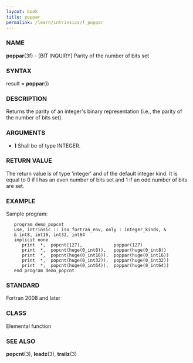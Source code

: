 ```yaml
---
layout: book
title: poppar
permalink: /learn/intrinsics/f_poppar
---
```

### NAME

**poppar**(3f) - \[BIT INQUIRY\] Parity of the number
of bits set

### SYNTAX

result = **poppar**(i)

### DESCRIPTION

Returns the parity of an integer's binary representation (i.e., the
parity of the number of bits set).

### ARGUMENTS

  - **I**
    Shall be of type INTEGER.

### RETURN VALUE

The return value is of type 'integer' and of the default integer kind.
It is equal to 0 if I has an even number of bits set and 1 if an odd
number of bits are set.

### EXAMPLE

Sample program:

```
   program demo_popcnt
   use, intrinsic :: iso_fortran_env, only : integer_kinds, &
   & int8, int16, int32, int64
   implicit none
      print  *,  popcnt(127),            poppar(127)
      print  *,  popcnt(huge(0_int8)),   poppar(huge(0_int8))
      print  *,  popcnt(huge(0_int16)),  poppar(huge(0_int16))
      print  *,  popcnt(huge(0_int32)),  poppar(huge(0_int32))
      print  *,  popcnt(huge(0_int64)),  poppar(huge(0_int64))
   end program demo_popcnt
```

### STANDARD

Fortran 2008 and later

### CLASS

Elemental function

### SEE ALSO

**popcnt**(3), **leadz**(3), **trailz**(3)

